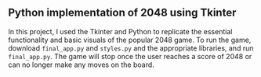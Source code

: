 ## Python implementation of 2048 using Tkinter
In this project, I used the Tkinter and Python to replicate the essential functionality and basic visuals of the
popular 2048 game. To run the game, download `final_app.py` and `styles.py` and the appropriate libraries, and run 
`final_app.py`. The game will stop once the user reaches a score of 2048 or can no longer make any moves on the board.
